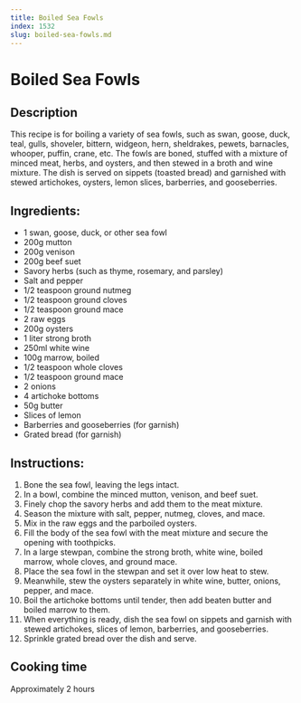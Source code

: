 ```yaml
---
title: Boiled Sea Fowls
index: 1532
slug: boiled-sea-fowls.md
---
```


# Boiled Sea Fowls

## Description
This recipe is for boiling a variety of sea fowls, such as swan, goose, duck, teal, gulls, shoveler, bittern, widgeon, hern, sheldrakes, pewets, barnacles, whooper, puffin, crane, etc. The fowls are boned, stuffed with a mixture of minced meat, herbs, and oysters, and then stewed in a broth and wine mixture. The dish is served on sippets (toasted bread) and garnished with stewed artichokes, oysters, lemon slices, barberries, and gooseberries.

## Ingredients:
- 1 swan, goose, duck, or other sea fowl
- 200g mutton
- 200g venison
- 200g beef suet
- Savory herbs (such as thyme, rosemary, and parsley)
- Salt and pepper
- 1/2 teaspoon ground nutmeg
- 1/2 teaspoon ground cloves
- 1/2 teaspoon ground mace
- 2 raw eggs
- 200g oysters
- 1 liter strong broth
- 250ml white wine
- 100g marrow, boiled
- 1/2 teaspoon whole cloves
- 1/2 teaspoon ground mace
- 2 onions
- 4 artichoke bottoms
- 50g butter
- Slices of lemon
- Barberries and gooseberries (for garnish)
- Grated bread (for garnish)

## Instructions:
1. Bone the sea fowl, leaving the legs intact.
2. In a bowl, combine the minced mutton, venison, and beef suet.
3. Finely chop the savory herbs and add them to the meat mixture.
4. Season the mixture with salt, pepper, nutmeg, cloves, and mace.
5. Mix in the raw eggs and the parboiled oysters.
6. Fill the body of the sea fowl with the meat mixture and secure the opening with toothpicks.
7. In a large stewpan, combine the strong broth, white wine, boiled marrow, whole cloves, and ground mace.
8. Place the sea fowl in the stewpan and set it over low heat to stew.
9. Meanwhile, stew the oysters separately in white wine, butter, onions, pepper, and mace.
10. Boil the artichoke bottoms until tender, then add beaten butter and boiled marrow to them.
11. When everything is ready, dish the sea fowl on sippets and garnish with stewed artichokes, slices of lemon, barberries, and gooseberries.
12. Sprinkle grated bread over the dish and serve.

## Cooking time
Approximately 2 hours